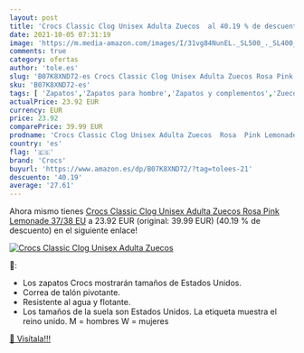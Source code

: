 ```yaml
---
layout: post
title: 'Crocs Classic Clog Unisex Adulta Zuecos  al 40.19 % de descuento'
date: 2021-10-05 07:31:19
image: 'https://m.media-amazon.com/images/I/31vg84NunEL._SL500_._SL400_.jpg'
comments: true
category: ofertas
author: 'tole.es'
slug: 'B07K8XND72-es Crocs Classic Clog Unisex Adulta Zuecos Rosa Pink Lemonade...'
sku: 'B07K8XND72-es'
tags: [ 'Zapatos','Zapatos para hombre','Zapatos y complementos','Zuecos y mules para hombre','crocs','zuecos', ]
actualPrice: 23.92 EUR
currency: EUR
price: 23.92
comparePrice: 39.99 EUR
prodname: 'Crocs Classic Clog Unisex Adulta Zuecos  Rosa  Pink Lemonade   37/38 EU'
country: 'es'
flag: '🇪🇸'
brand: 'Crocs'
buyurl: 'https://www.amazon.es/dp/B07K8XND72/?tag=tolees-21'
descuento: '40.19'
average: '27.61'
---
```


Ahora mismo tienes [Crocs Classic Clog Unisex Adulta Zuecos  Rosa  Pink Lemonade   37/38 EU](https://www.amazon.es/dp/B07K8XND72/?tag=tolees-21) a 23.92 EUR (original: 39.99 EUR) (40.19 %  de descuento) en el siguiente enlace!

[![Crocs Classic Clog Unisex Adulta Zuecos ](https://m.media-amazon.com/images/I/31vg84NunEL._SL500_._SL400_.jpg)](https://www.amazon.es/dp/B07K8XND72/?tag=tolees-21)

🔎:

- Los zapatos Crocs mostrarán tamaños de Estados Unidos.
- Correa de talón pivotante.
- Resistente al agua y flotante.
- Los tamaños de la suela son Estados Unidos. La etiqueta muestra el reino unido. M = hombres W = mujeres

[🛒 Visítala!!!](https://www.amazon.es/dp/B07K8XND72/?tag=tolees-21)
